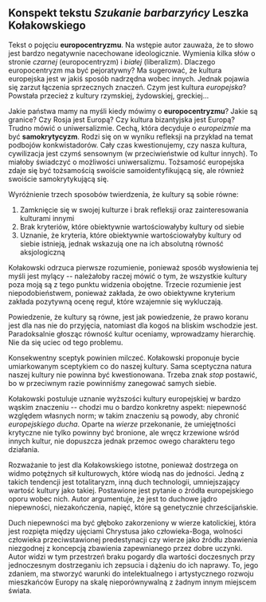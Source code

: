 ## Konspekt tekstu *Szukanie barbarzyńcy* Leszka Kołakowskiego

Tekst o pojęciu **europocentryzmu**. Na wstępie autor zauważa, że to słowo jest 
bardzo negatywnie nacechowane ideologicznie. Wymienia kilka słów o stronie 
*czarnej* (europocentryzm) i *białej* (liberalizm). Dlaczego europocentryzm ma 
być pejoratywny? Ma sugerować, że kultura europejska jest w jakiś sposób 
nadrzędna wobec innych. Jednak pojawia się zarzut łączenia sprzecznych znaczeń. 
Czym jest kultura *europejska*? Powstała przecież z kultury rzymskiej, 
żydowskiej, greckiej...

Jakie państwa mamy na myśli kiedy mówimy o **europocentryzmu**? Jakie są 
granice? Czy Rosja jest Europą? Czy kultura bizantyjska jest Europą? Trudno 
mówić o uniwersalizmie. Cechą, która decyduje o *europeizmie* ma być 
**samokrytycyzm**. Rodzi się on w wyniku refleksji na przykład na temat podbojów 
konkwistadorów. Cały czas kwestionujemy, czy nasza kultura, cywilizacja jest 
czymś sensownym (w przeciwieństwie od kultur innych). To miałoby świadczyć 
o możliwości uniwersalizmu. Tożsamość europejska zdaje się być tożsamością 
swoiście samoidentyfikującą się, ale również swoiście samokrytykującą się.

Wyróżnienie trzech sposobów twierdzenia, że kultury są sobie równe:

1. Zamknięcie się w swojej kulturze i brak refleksji oraz zainteresowania 
kulturami innymi
2. Brak kryteriów, które obiektywnie wartościowałyby kultury od siebie
3. Uznanie, że kryteria, które obiektywnie wartościowałyby kultury od siebie 
istnieją, jednak wskazują one na ich absolutną równość aksjologiczną

Kołakowski odrzuca pierwsze rozumienie, ponieważ sposób wysłowienia tej myśli 
jest mylący -- należałoby raczej mówić o tym, że wszystkie kultury poza moją są 
z tego punktu widzenia obojętne. Trzecie rozumienie jest niepodobieństwem, 
ponieważ zakłada, że owo obiektywne kryterium zakłada pozytywną ocenę reguł, 
które wzajemnie się wykluczają.

Powiedzenie, że kultury są równe, jest jak powiedzenie, że prawo koranu jest dla 
nas nie do przyjęcia, natomiast dla kogoś na bliskim wschodzie jest. 
Paradoksalnie głosząc równość kultur oceniamy, wprowadzamy hierarchię. Nie da 
się uciec od tego problemu.

Konsekwentny sceptyk powinien milczeć. Kołakowski proponuje bycie umiarkowanym 
sceptykiem co do naszej kultury. Sama sceptyczna natura naszej kultury nie 
powinna być kwestionowana. Trzeba znak *stop* postawić, bo w przeciwnym razie 
powinniśmy zanegować samych siebie.

Kołakowski postuluje uznanie wyższości kultury europejskiej w bardzo wąskim 
znaczeniu -- chodzi mu o bardzo konkretny aspekt: niepewność względem własnych 
norm; w takim znaczeniu są powody, aby chronić *europejskiego ducha*. Oparte na 
*wierze* przekonanie, że umiejętności krytyczne nie tylko powinny być bronione, 
ale wręcz krzewione wśród innych kultur, nie dopuszcza jednak przemoc owego 
charakteru tego działania.

Rozważanie to jest dla Kołakowskiego istotne, ponieważ dostrzega on widmo 
potężnych sił kulturowych, które wiodą nas do jedności. Jedną z takich tendencji 
jest totalitaryzm, inną duch technologii, umniejszający wartość kultury jako 
takiej. Postawione jest pytanie o źródła europejskiego oporu wobec nich. Autor 
argumentuje, że jest to duchowe jądro niepewności, niezakończenia, napięć, które 
są genetycznie chrześcijańskie.

Duch niepewności ma być głęboko zakorzeniony w wierze katolickiej, która jest 
rozpięta między ujęciami Chrystusa jako człowieka-Boga, wolności człowieka 
przeciwstawionej predestynacji czy wierze jako źródłu zbawienia niezgodnej 
z koncepcją zbawienia zapewnianego przez dobre uczynki. Autor widzi w tym 
przestrzeń braku pogardy dla wartości doczesnych przy jednoczesnym dostrzeganiu 
ich zepsucia i dążeniu do ich naprawy. To, jego zdaniem, ma stworzyć warunki do 
intelektualnego i artystycznego rozwoju mieszkańców Europy na skalę 
nieporównywalną z żadnym innym miejscem świata.

